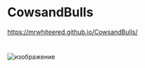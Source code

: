 # CowsandBulls 
https://mrwhiteered.github.io/CowsandBulls/
#
#
#
![изображение](https://user-images.githubusercontent.com/68585455/138721092-441ec435-65aa-4a8f-8dea-f24e25a773ea.png)

